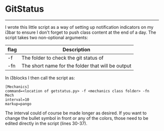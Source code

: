 # GitStatus

---

I wrote this little script as a way of setting up notification indicators on my i3bar to ensure I don't forget to push class content at the end of a day. The script takes two non-optional arguments:

flag | Description
--- | ---
-f | The folder to check the git status of
-fn | The short name for the folder that will be output

In i3blocks I then call the script as:
```
[Mechanics]
command=<location of getstatus.py> -f <mechanics class folder> -fn Mech
interval=10
markup=pango
```

The interval could of course be made longer as desired. If you want to change the bullet symbol in front or any of the colors, those need to be edited directly in the script (lines 30-37).
